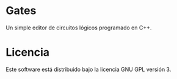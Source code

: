 Gates
=====

Un simple editor de circuitos lógicos programado en C++.

Licencia
========

Este software está distribuido bajo la licencia GNU GPL versión 3.

